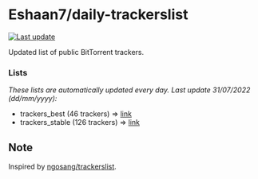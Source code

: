 
# Eshaan7/daily-trackerslist 

[![Last update](https://img.shields.io/badge/Last%20update-31/07/2022-blue.svg)](#)

Updated list of public BitTorrent trackers.

### Lists
*These lists are automatically updated every day. Last update 31/07/2022 (_dd/mm/yyyy_):*

* trackers_best (46 trackers) => [link](https://raw.githubusercontent.com/eshaan7/daily-trackerslist/master/trackers_best.txt)
* trackers_stable (126 trackers) => [link](https://raw.githubusercontent.com/eshaan7/daily-trackerslist/master/trackers_stable.txt)

## Note

Inspired by [ngosang/trackerslist](https://github.com/ngosang/trackerslist).
